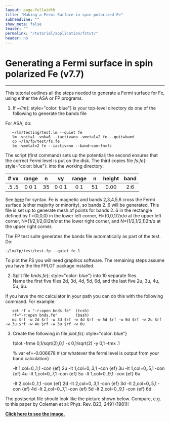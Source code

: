 ```yaml
---
layout: page-fullwidth
title: "Making a Fermi Surface in spin polarized Fe"
subheadline: ""
show_meta: false
teaser: ""
permalink: "/tutorial/application/fstut/"
header: no
---
```


# **Generating a Fermi surface in spin polarized Fe (v7.7)**
________________________________________  

This tutorial outlines all the steps needed to generate a Fermi surface for Fe, using either the ASA or FP programs.

1. If *~/lm*{: style="color: blue"} is your top-level directory do one of the following to generate the bands file

For ASA, do:

       ~/lm/testing/test.lm --quiet fe
       lm -vnit=1 -vnk=6 --iactiv=no -vmetal=2 fe --quit=band
       cp ~/lm/fp/test/fs.fe .
       lm -vmetal=2 fe --iactiv=no --band~con~fn=fs


The script (first command) sets up the potential; the second ensures that the correct Fermi level is put on the disk. The third copies file *fs.fe*{: style="color: blue"}: into the working directory:

| # vx |   range |  n  |    vy  |      range  | n |  height | band |
|:----:|:-------:|:---:|:------:|:-----------:|:-:|:-------:|:----:|
|.5 .5 |  0  0 1 |  35 | 0  0  1|         0 1 | 51|   0.00  | 2:6  |  


See [here](/inputguide/) for syntax. Fe is magnetic and bands 2,3,4,5,6 cross the Fermi surface (either majority or minority), so bands 2..6 will be generated. This file is set up to generate mesh of points for bands 2..6 in the rectangle defined by Γ=(0,0,0) in the lower left corner, H=(0,0,1)2π/_a_ at the upper left corner, N=(1/2,1/2,0)2π/_a_ at the lower right corner, and N=(1/2,1/2,1)2π/_a_ at the upper right corner.

The FP test suite generates the bands file automatically as part of the test. Do:

	~/lm/fp/test/test.fp --quiet fe 1

To plot the FS you will need graphics software. The remaining steps assume you have the the FPLOT package installed.

2. Split file *bnds.fe*{: style="color: blue"} into 10 separate files.   
Name the first five files 2d, 3d, 4d, 5d, 6d, and the last five 2u, 3u, 4u, 5u, 6u.

If you have the mc calculator in your path you can do this with the following command. For example:

       set rf = "-r:open bnds.fe"  (tcsh)
       rf="-r:open bnds.fe"        (bash)
       mc $rf -w 2d $rf -w 3d $rf -w 4d $rf -w 5d $rf -w 6d $rf -w 2u $rf -w 3u $rf -w 4u $rf -w 5u $rf -w 6u


3. Create the following in file *plot.fs*{: style="color: blue"}

    fplot -frme 0,1/sqrt(2),0,1  -x 0,1/sqrt(2) -y 0,1 -tmx .1

    % var ef=-0.006678 # (or whatever the fermi level is output from your band calculation)

    -lt 1,col=0,.1,1 -con {ef} 2u
    -lt 1,col=0,.3,1 -con {ef} 3u
    -lt 1,col=0,.5,1 -con {ef} 4u
    -lt 1,col=0,.7,1 -con {ef} 5u
    -lt 1,col=0,.9,1 -con {ef} 6u

    -lt 2,col=0,.1,1 -con {ef} 2d
    -lt 2,col=0,.3,1 -con {ef} 3d
    -lt 2,col=0,.5,1 -con {ef} 4d
    -lt 2,col=0,.7,1 -con {ef} 5d
    -lt 2,col=0,.9,1 -con {ef} 6d


The postscript file should look like the picture shown below. Compare, e.g. to this paper by Coleman et al: Phys. Rev. B23, 2491 (1981)!

[**Click here to see the image.**](http://lordcephei.github.io/images/fefs.jpg)
